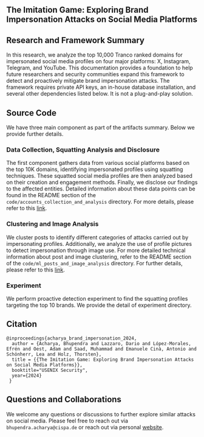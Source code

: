 ##  The Imitation Game: Exploring Brand Impersonation Attacks on Social Media Platforms

## Research and Framework Summary
In this research, we analyze the top 10,000 Tranco ranked domains for impersonated social media profiles on four major platforms: X, Instagram, Telegram, and YouTube. This documentation provides a foundation to help future researchers and security communities expand this framework to detect and proactively mitigate brand impersonation attacks. The framework requires private API keys, an in-house database installation, and several other dependencies listed below. It is not a plug-and-play solution.

## Source Code 

We have three main component as part of the artifacts summary. Below we provide further details.

### Data Collection, Squatting Analysis and Disclosure

The first component gathers data from various social platforms based on the top 10K domains, identifying impersonated profiles using squatting techniques. These squatted social media profiles are then analyzed based on their creation and engagement methods. Finally, we disclose our findings to the affected entities. Detailed information about these data points can be found in the README section of the ```code/accounts_collection_and_analysis``` directory. For more details, please refer to this [link](https://github.com/CISPA-SysSec/brand_impersonation/blob/master/code/accounts_collection_and_analysis/README.md).

### Clustering and Image Analysis

We cluster posts to identify different categories of attacks carried out by impersonating profiles. Additionally, we analyze the use of profile pictures to detect impersonation through image use. For more detailed technical information about post and image clustering, refer to the README section of the ```code/ml_posts_and_image_analysis``` directory. For further details, please refer to this [link](https://github.com/CISPA-SysSec/brand_impersonation/blob/master/code/ml_posts_and_image_analysis/code/README.md).

### Experiment

We perform proactive detection experiment to find the squatting profiles targeting the top 10 brands. We provide the detail of experiment directory. 

## Citation 

```
@inproceedings{acharya_brand_impersonation_2024,
  author = {Acharya, Bhupendra and Lazzaro, Dario and López-Morales, Efrén and Oest, Adam and Saad, Muhammad and Emanuele Cinà, Antonio and Schönherr, Lea and Holz, Thorsten},
  title = {{The Imitation Game: Exploring Brand Impersonation Attacks on Social Media Platforms}},
  booktitle="USENIX Security",
  year={2024}
 }
```

## Questions and Collaborations

We welcome any questions or discussions to further explore similar attacks on social media. Please feel free to reach out via ```bhupendra.acharya@cispa.de``` or reach out via personal [website](https://bhupendraacharya.com). 